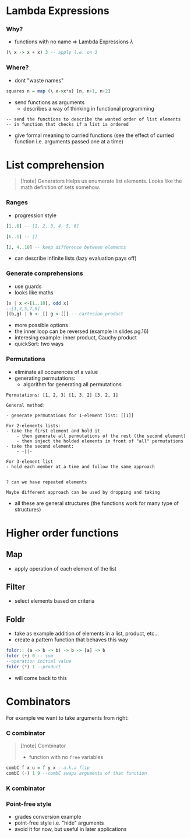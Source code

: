 # Lambda Expressions

### Why?
- functions with no name $\Rightarrow$ Lambda Expressions $\lambda$
```haskell
(\ x -> x + x) 3 -- apply l.e. on 3
```

### Where?

- dont "waste names" 

```haskell
squares n = map (\ x->x*x) [n, n+1, n+2]
```

- send functions as arguments
	- describes a way of thinking in functional programming
```
-- send the functions to describe the wanted order of list elements 
-- in function that checks if a list is ordered
```

- give formal meaning to curried functions (see the effect of curried function i.e. arguments passed one at a time)

# List comprehension

>[!note] Generators
> Helps us enumerate list elements. Looks like the math definition of sets somehow.

### Ranges
- progression style
```haskell
[1..6] -- [1, 2, 3, 4, 5, 6]

[6..1] -- []

[2, 4..10] -- keep difference between elements
```

- can describe infinite lists (lazy evaluation pays off)

### Generate comprehensions
- use guards
- looks like maths

```haskell
[x | x <-[1..10], odd x]
--[1,3,5,7,9]
[(b,g) | b <- [] g <-[]] -- cartesian product
```

- more possible options
- the inner loop can be reversed (example in slides pg.16)
- interesing example: inner product, Cauchy product 
- quickSort: two ways

### Permutations
- eliminate all occurences of a value
- generating permutations:
	- algorithm for generating all permutations

```
Permutations: [1, 2, 3] [1, 3, 2] [3, 2, 1]

General method:

- generate permutations for 1-element list: [[1]]

For 2-elements lists:
- take the first element and hold it
	- then generate all permutations of the rest (the second element)
	- then inject the holded elements in front of "all" permutations
- take the second element:
	- -||-

For 3-element list
- hold each member at a time and follow the same approach


? can we have repeated elements

Maybe different approach can be used by dropping and taking
```

- all these are general structures (the functions work for many type of structures)

# Higher order functions

## Map 
- apply operation of each element of the list

## Filter
- select elements based on criteria

## Foldr
- take as example addition of elements in a list, product, etc...
- create a pattern function that behaves this way

```haskell
foldr:: (a -> b -> b) -> b -> [a] -> b
foldr (+) 0 -- sum
--operation initial value
foldr (*) 1 --product
```

- will come back to this

# Combinators

For example we want to take arguments from right:

### C combinator

> [!note] Combinator 
> - function with no `free` variables

```haskell
combC f x u = f y x --a.k.a flip
combC (-) 1 9 --combC swaps arguments of that function
```

### K combinator


### Point-free style

- grades conversion example
- point-free style i.e. "hide" arguments 
- avoid it for now, but useful in later applications